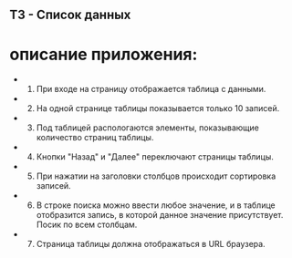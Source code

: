 ## ТЗ - Список данных

# описание приложения:
- 1. При входе на страницу отображается таблица с данными.
- 2. На одной странице таблицы показывается только 10 записей.
- 3. Под таблицей распологаются элементы, показывающие количество страниц таблицы.
- 4. Кнопки "Назад" и "Далее" переключают страницы таблицы.
- 5. При нажатии на заголовки столбцов происходит сортировка записей.
- 6. В строке поиска можно ввести любое значение, и в таблице отобразится запись, в которой данное значение присутствует. Посик по всем столбцам.
- 7. Страница таблицы должна отображаться в URL браузера.